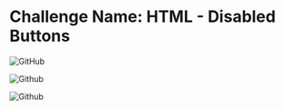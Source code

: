 # Challenge Name: HTML - Disabled Buttons

![GitHub](https://img.shields.io/badge/date-13.07.2021-brightgreen)

![Github](https://img.shields.io/badge/category-web-blueviolet)

![Github](https://img.shields.io/badge/value-5-blue)
